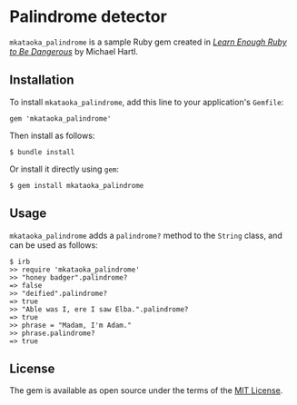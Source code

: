 # Palindrome detector

`mkataoka_palindrome` is a sample Ruby gem created in [*Learn Enough Ruby to Be Dangerous*](https://www.learnenough.com/ruby-tutorial) by Michael Hartl.

## Installation

To install `mkataoka_palindrome`, add this line to your application's `Gemfile`:

```
gem 'mkataoka_palindrome'
```

Then install as follows:

```
$ bundle install
```

Or install it directly using `gem`:

```
$ gem install mkataoka_palindrome
```

## Usage

`mkataoka_palindrome` adds a `palindrome?` method to the `String` class, and can be used as follows:

```
$ irb
>> require 'mkataoka_palindrome'
>> "honey badger".palindrome?
=> false
>> "deified".palindrome?
=> true
>> "Able was I, ere I saw Elba.".palindrome?
=> true
>> phrase = "Madam, I'm Adam."
>> phrase.palindrome?
=> true
```

## License

The gem is available as open source under the terms of the [MIT License](https://opensource.org/licenses/MIT).

